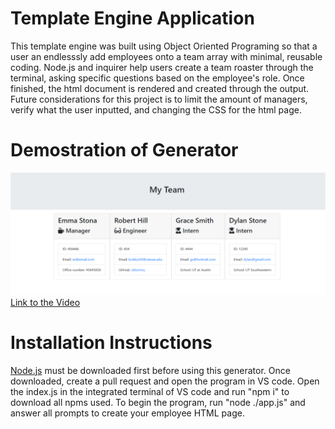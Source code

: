 # Template Engine Application

This template engine was built using Object Oriented Programing so that a user an endlesssly add employees onto a team array with minimal, reusable coding. Node.js and inquirer help users create a team roaster through the terminal, asking specific questions based on the employee's role. Once finished, the html document is rendered and created through the output. Future considerations for this project is to limit the amount of managers, verify what the user inputted, and changing the CSS for the html page. 

# Demostration of Generator 

![Preview of the generator](./static/media/preview.png)
<br>
[Link to the Video](https://youtu.be/QeExZRTwNcU)

# Installation Instructions

[Node.js](https://nodejs.org/en/) must be downloaded first before using this generator. Once downloaded, create a pull request and open the program in VS code. Open the index.js in the integrated terminal of VS code and run "npm i" to download all npms used. To begin the program, run "node ./app.js" and answer all prompts to create your employee HTML page.
